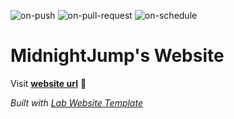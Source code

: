 
  ![on-push](../../actions/workflows/on-push.yaml/badge.svg)
  ![on-pull-request](../../actions/workflows/on-pull-request.yaml/badge.svg)
  ![on-schedule](../../actions/workflows/on-schedule.yaml/badge.svg)

  # MidnightJump's Website

  Visit **[website url](#)** 🚀

  _Built with [Lab Website Template](https://greene-lab.gitbook.io/lab-website-template-docs)_
